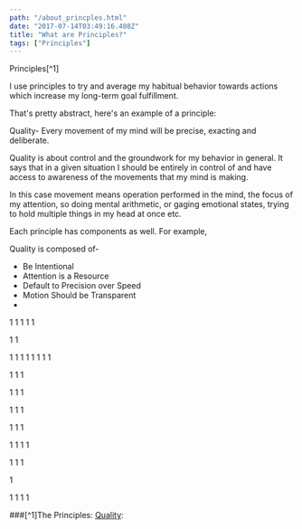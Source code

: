 ```yaml
---
path: "/about_princples.html"
date: "2017-07-14T03:49:16.408Z"
title: "What are Principles?"
tags: ["Principles"]
---
```





Principles[^1]

I use principles to try and average my habitual behavior towards actions which increase my long-term goal fulfillment.

That's pretty abstract, here's an example of a principle:  

Quality- Every movement of my mind will be precise, exacting and deliberate.

Quality is about control and the groundwork for my behavior in general. It says that in a given situation I should be entirely in control of and have access to awareness of the movements that my mind is making.

 In this case movement means operation performed in the mind, the focus of my attention, so doing mental arithmetic, or gaging emotional states, trying to hold multiple things in my head at once etc. 

Each principle has components as well. For example,

Quality is composed of-

- Be Intentional
- Attention is a Resource
- Default to Precision over Speed
- Motion Should be Transparent
- 
1
1
1
1
1

1
1

1
1
1
1
1
1
1
1

1
1
1

1
1
1

1
1
1

1
1
1

1
1
1
1

1
1
1

1








1
1
1
1

###[^1]The Principles:
[Quality](/quality.html):
